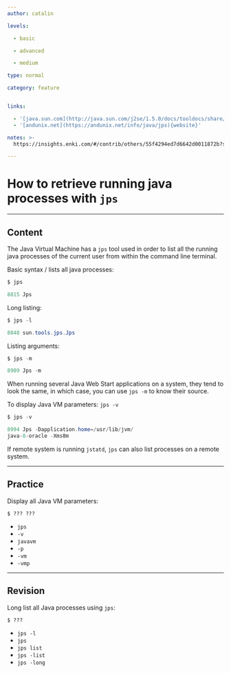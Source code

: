 ```yaml
---
author: catalin

levels:

  - basic

  - advanced

  - medium

type: normal

category: feature


links:

  - '[java.sun.com](http://java.sun.com/j2se/1.5.0/docs/tooldocs/share/jps.html){website}'
  - '[andunix.net](https://andunix.net/info/java/jps){website}'

notes: >-
  https://insights.enki.com/#/contrib/others/55f4294ed7d6642d0011872b?search=khandelwalrinki

---
```


# How to retrieve running java processes with `jps`

---

## Content

The Java Virtual Machine has a `jps` tool used in order to list all the running java processes of the current user from within the command line terminal.

Basic syntax / lists all java processes:

```java
$ jps

8815 Jps
```

Long listing:

```java
$ jps -l

8848 sun.tools.jps.Jps
```

Listing arguments:

```java
$ jps -m

8909 Jps -m
```

When running several Java Web Start applications on a system, they tend to look the same, in which case, you can use `jps -m` to know their source.

To display Java VM parameters: `jps -v`

```java
$ jps -v

8994 Jps -Dapplication.home=/usr/lib/jvm/
java-8-oracle -Xms8m
```

If remote system is running `jstatd`, `jps` can also list processes on a remote system.

---

## Practice

Display all Java VM parameters:

```
$ ??? ???
```

- `jps`
- `-v`
- `javavm`
- `-p`
- `-vm`
- `-vmp`

---

## Revision

Long list all Java processes using `jps`:

```
$ ???
```

- `jps -l`
- `jps`
- `jps list`
- `jps -list`
- `jps -long`
